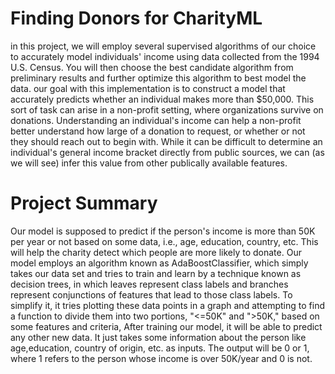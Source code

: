 # Finding Donors for CharityML

in this project, we will employ several supervised algorithms of our choice to accurately model individuals' income using data collected from the 1994 U.S. Census. You will then choose the best candidate algorithm from preliminary results and further optimize this algorithm to best model the data. our goal with this implementation is to construct a model that accurately predicts whether an individual makes more than $50,000. This sort of task can arise in a non-profit setting, where organizations survive on donations. Understanding an individual's income can help a non-profit better understand how large of a donation to request, or whether or not they should reach out to begin with. While it can be difficult to determine an individual's general income bracket directly from public sources, we can (as we will see) infer this value from other publically available features.

# Project Summary

Our model is supposed to predict if the person's income is more than 50K per year or not based on some data, i.e., age, education, country, etc. This will help the charity detect which people are more likely to donate. Our model employs an algorithm known as AdaBoostClassifier, which simply takes our data set and tries to train and learn by a technique known as decision trees, in which leaves represent class labels and branches represent conjunctions of features that lead to those class labels. To simplify it, it tries plotting these data points in a graph and attempting to find a function to divide them into two portions, "<=50K" and ">50K," based on some features and criteria, After training our model, it will be able to predict any other new data. It just takes some information about the person like age,education, country of origin, etc. as inputs. The output will be 0 or 1, where 1 refers to the person whose income is over 50K/year and 0 is not.




